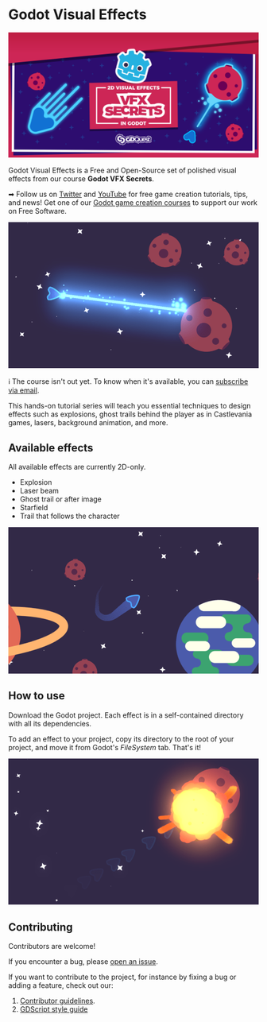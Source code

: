 # Godot Visual Effects

![project banner](./img/banner-vfx-secrets.png)

Godot Visual Effects is a Free and Open-Source set of polished visual effects from our course **Godot VFX Secrets**.

➡ Follow us on [Twitter](https://twitter.com/NathanGDQuest) and [YouTube](https://www.youtube.com/c/gdquest/) for free game creation tutorials, tips, and news! Get one of our [Godot game creation courses](https://gdquest.mavenseed.com/) to support our work on Free Software.

![Laser effect](./img/laser.png)

ℹ The course isn't out yet. To know when it's available, you can [subscribe via email](https://gdquest.mavenseed.com/p/follow).

This hands-on tutorial series will teach you essential techniques to design effects such as explosions, ghost trails behind the player as in Castlevania games, lasers, background animation, and more.

## Available effects

All available effects are currently 2D-only.

- Explosion
- Laser beam
- Ghost trail or after image
- Starfield
- Trail that follows the character

![Trail effect](./img/trail.png)

## How to use

Download the Godot project. Each effect is in a self-contained directory with all its dependencies.

To add an effect to your project, copy its directory to the root of your project, and move it from Godot's _FileSystem_ tab. That's it!

![Explosion effect](./img/explosion_1.png)

## Contributing

Contributors are welcome!

If you encounter a bug, please [open an issue](https://github.com/GDQuest/godot-game-harvester/issues/new).

If you want to contribute to the project, for instance by fixing a bug or adding a feature, check out our:

1. [Contributor guidelines](https://www.gdquest.com/docs/guidelines/contributing-to/gdquest-projects/).
1. [GDScript style guide](https://www.gdquest.com/docs/guidelines/best-practices/godot-gdscript/)
